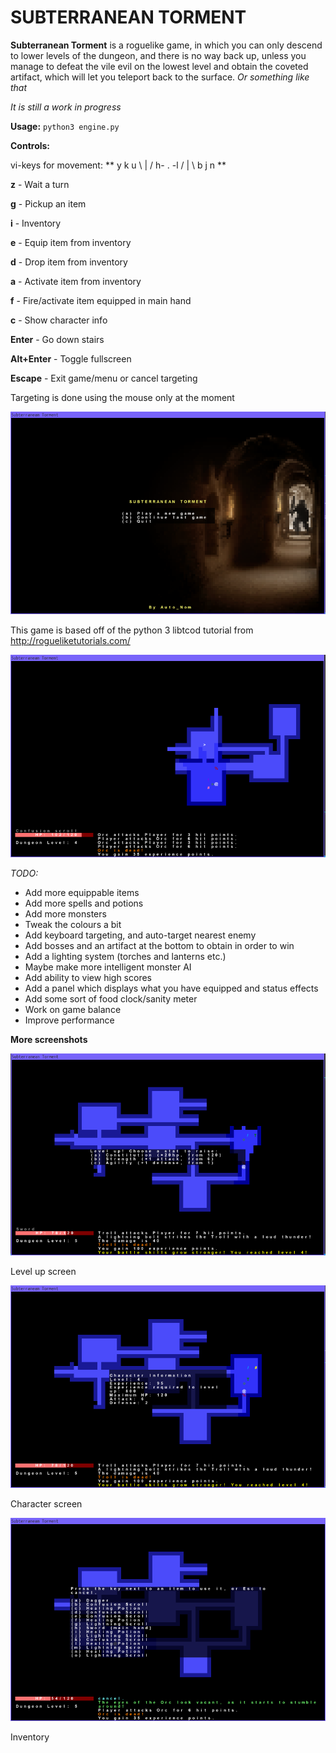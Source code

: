# SUBTERRANEAN TORMENT

**Subterranean Torment** is a roguelike game, in which you can only descend to lower levels of the dungeon, and there is no way back up, unless you manage to defeat the vile evil on the lowest level and obtain the coveted artifact, which will let you teleport back to the surface. *Or something like that*

*It is still a work in progress*

**Usage:** `python3 engine.py`

**Controls:**

vi-keys for movement:
**
        y  k  u
         \ | / 
        h- . -l
         / | \ 
        b  j  n
**

**z** - Wait a turn

**g** - Pickup an item

**i** - Inventory

**e** - Equip item from inventory

**d** - Drop item from inventory

**a** - Activate item from inventory

**f** - Fire/activate item equipped in main hand

**c** - Show character info

**Enter** - Go down stairs

**Alt+Enter** - Toggle fullscreen

**Escape** - Exit game/menu or cancel targeting

Targeting is done using the mouse only at the moment


![Main Menu](/screenshots/mainmenu.png)

This game is based off of the python 3 libtcod tutorial from http://rogueliketutorials.com/


![Game](/screenshots/game.png)

*TODO:*

* Add more equippable items
* Add more spells and potions
* Add more monsters
* Tweak the colours a bit
* Add keyboard targeting, and auto-target nearest enemy
* Add bosses and an artifact at the bottom to obtain in order to win
* Add a lighting system (torches and lanterns etc.)
* Maybe make more intelligent monster AI
* Add ability to view high scores
* Add a panel which displays what you have equipped and status effects
* Add some sort of food clock/sanity meter
* Work on game balance
* Improve performance

**More screenshots**

![Level Up](/screenshots/levelup.png)

Level up screen

![Character](/screenshots/character.png)

Character screen

![Inventory](/screenshots/inventory.png)

Inventory

